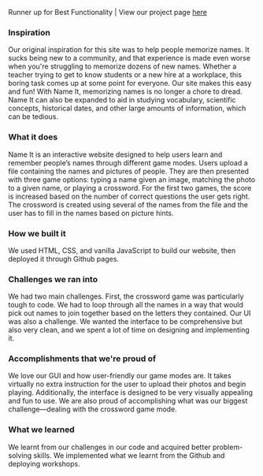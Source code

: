 Runner up for Best Functionality | View our project page [here](https://dash.hackpnw.org/projects/z1i6pjs9s1dcxz1p)

### Inspiration
Our original inspiration for this site was to help people memorize names. It sucks being new to a community, and that experience is made even worse when you're struggling to memorize dozens of new names. Whether a teacher trying to get to know students or a new hire at a workplace, this boring task comes up at some point for everyone. Our site makes this easy and fun! With Name It, memorizing names is no longer a chore to dread. Name It can also be expanded to aid in studying vocabulary, scientific concepts, historical dates, and other large amounts of information, which can be tedious. 

### What it does
Name It is an interactive website designed to help users learn and remember people’s names through different game modes. Users upload a file containing the names and pictures of people. They are then presented with three game options: typing a name given an image, matching the photo to a given name, or playing a crossword. For the first two games, the score is increased based on the number of correct questions the user gets right. The crossword is created using several of the names from the file and the user has to fill in the names based on picture hints.

### How we built it
We used HTML, CSS, and vanilla JavaScript to build our website, then deployed it through Github pages.

### Challenges we ran into
We had two main challenges. First, the crossword game was particularly tough to code. We had to loop through all the names in a way that would pick out names to join together based on the letters they contained. Our UI was also a challenge. We wanted the interface to be comprehensive but also very clean, and we spent a lot of time on designing and implementing it.

### Accomplishments that we're proud of
We love our GUI and how user-friendly our game modes are. It takes virtually no extra instruction for the user to upload their photos and begin playing. Additionally, the interface is designed to be very visually appealing and fun to use. We are also proud of accomplishing what was our biggest challenge—dealing with the crossword game mode.

### What we learned
We learnt from our challenges in our code and acquired better problem-solving skills. We implemented what we learnt from the Github and deploying workshops.

